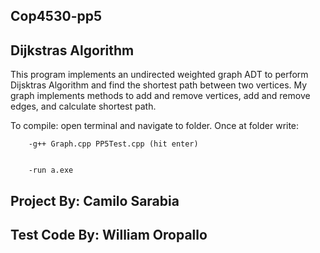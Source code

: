 ## Cop4530-pp5
## Dijkstras Algorithm

This program implements an undirected weighted graph ADT to perform Dijsktras Algorithm and find the shortest path between two vertices. My graph implements methods to add and remove vertices, add and remove edges, and calculate shortest path.


To compile: open terminal and navigate to folder. Once at folder write:


		-g++ Graph.cpp PP5Test.cpp (hit enter)
    
    
		-run a.exe
		
## Project By: Camilo Sarabia
## Test Code By: William Oropallo

